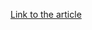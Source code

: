 [Link to the article](https://cybereason.com/blog/threat-analysis-report-lockbit-2.0-all-paths-lead-to-ransom)
